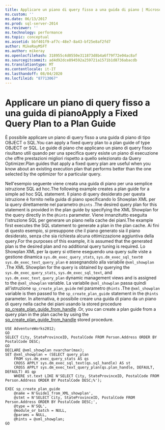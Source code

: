 ```yaml
---
title: Applicare un piano di query fisso a una guida di piano | Microsoft Docs
ms.custom: ''
ms.date: 06/13/2017
ms.prod: sql-server-2014
ms.reviewer: ''
ms.technology: performance
ms.topic: conceptual
ms.assetid: bbf401f9-af7c-48e7-8a43-bf25e8af2fd7
author: MikeRayMSFT
ms.author: mikeray
ms.openlocfilehash: 318955c4d0550e311873d8b4a6f79f72e04ac8af
ms.sourcegitcommit: ad4d92dce894592a259721a1571b1d8736abacdb
ms.translationtype: MT
ms.contentlocale: it-IT
ms.lasthandoff: 08/04/2020
ms.locfileid: "87713067"
---
```

# <a name="apply-a-fixed-query-plan-to-a-plan-guide"></a><span data-ttu-id="906a9-102">Applicare un piano di query fisso a una guida di piano</span><span class="sxs-lookup"><span data-stu-id="906a9-102">Apply a Fixed Query Plan to a Plan Guide</span></span>
  <span data-ttu-id="906a9-103">È possibile applicare un piano di query fisso a una guida di piano di tipo OBJECT o SQL.</span><span class="sxs-lookup"><span data-stu-id="906a9-103">You can apply a fixed query plan to a plan guide of type OBJECT or SQL.</span></span> <span data-ttu-id="906a9-104">Le guide di piano che applicano un piano di query fisso risultano utili quando per una specifica query esiste un piano di esecuzione che offre prestazioni migliori rispetto a quello selezionato da Query Optimizer.</span><span class="sxs-lookup"><span data-stu-id="906a9-104">Plan guides that apply a fixed query plan are useful when you know about an existing execution plan that performs better than the one selected by the optimizer for a particular query.</span></span>  
  
 <span data-ttu-id="906a9-105">Nell'esempio seguente viene creata una guida di piano per una semplice istruzione SQL ad hoc.</span><span class="sxs-lookup"><span data-stu-id="906a9-105">The following example creates a plan guide for a simple ad hoc SQL statement.</span></span> <span data-ttu-id="906a9-106">Il piano di query desiderato per questa istruzione è fornito nella guida di piano specificando lo Showplan XML per la query direttamente nel parametro `@hints` .</span><span class="sxs-lookup"><span data-stu-id="906a9-106">The desired query plan for this statement is provided in the plan guide by specifying the XML Showplan for the query directly in the `@hints` parameter.</span></span> <span data-ttu-id="906a9-107">Viene innanzitutto eseguita l'istruzione SQL per generare un piano nella cache dei piani.</span><span class="sxs-lookup"><span data-stu-id="906a9-107">The example first executes the SQL statement to generate a plan in the plan cache.</span></span> <span data-ttu-id="906a9-108">Ai fini di questo esempio, si presuppone che il piano generato sia il piano desiderato, senza che sia richiesta alcuna ottimizzazione aggiuntiva della query.</span><span class="sxs-lookup"><span data-stu-id="906a9-108">For the purposes of this example, it is assumed that the generated plan is the desired plan and no additional query tuning is required.</span></span> <span data-ttu-id="906a9-109">Lo Showplan XML per la query si ottiene eseguendo una query sulle viste a gestione dinamica `sys.dm_exec_query_stats`, `sys.dm_exec_sql_text`e `sys.dm_exec_text_query_plan` e assegnandolo alla variabile `@xml_showplan` .</span><span class="sxs-lookup"><span data-stu-id="906a9-109">The XML Showplan for the query is obtained by querying the `sys.dm_exec_query_stats`, `sys.dm_exec_sql_text`, and `sys.dm_exec_text_query_plan` dynamic management views and is assigned to the `@xml_showplan` variable.</span></span> <span data-ttu-id="906a9-110">La variabile `@xml_showplan` passa quindi all'istruzione `sp_create_plan_guide` nel parametro `@hints` .</span><span class="sxs-lookup"><span data-stu-id="906a9-110">The `@xml_showplan` variable is then passed to the `sp_create_plan_guide` statement in the `@hints` parameter.</span></span> <span data-ttu-id="906a9-111">In alternativa, è possibile creare una guida di piano da un piano di query nella cache dei piani usando la stored procedure [sp_create_plan_guide_from_handle](/sql/relational-databases/system-stored-procedures/sp-create-plan-guide-from-handle-transact-sql) .</span><span class="sxs-lookup"><span data-stu-id="906a9-111">Or, you can create a plan guide from a query plan in the plan cache by using the [sp_create_plan_guide_from_handle](/sql/relational-databases/system-stored-procedures/sp-create-plan-guide-from-handle-transact-sql) stored procedure.</span></span>  
  
```  
USE AdventureWorks2012;  
GO  
SELECT City, StateProvinceID, PostalCode FROM Person.Address ORDER BY PostalCode DESC;  
GO  
DECLARE @xml_showplan nvarchar(max);  
SET @xml_showplan = (SELECT query_plan  
    FROM sys.dm_exec_query_stats AS qs   
    CROSS APPLY sys.dm_exec_sql_text(qs.sql_handle) AS st  
    CROSS APPLY sys.dm_exec_text_query_plan(qs.plan_handle, DEFAULT, DEFAULT) AS qp  
    WHERE st.text LIKE N'SELECT City, StateProvinceID, PostalCode FROM Person.Address ORDER BY PostalCode DESC;%');  
  
EXEC sp_create_plan_guide   
    @name = N'Guide1_from_XML_showplan',   
    @stmt = N'SELECT City, StateProvinceID, PostalCode FROM Person.Address ORDER BY PostalCode DESC;',   
    @type = N'SQL',  
    @module_or_batch = NULL,   
    @params = NULL,   
    @hints = @xml_showplan;  
GO  
```  
  
  
